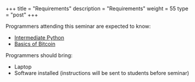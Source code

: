 +++
title = "Requirements"
description = "Requirements"
weight = 55
type = "post"
+++

Programmers attending this seminar are expected to know:

  * [Intermediate Python](https://www.coursera.org/learn/python)
  * [Basics of Bitcoin](https://bitcoin.org/en/)

Programmers should bring:

  * Laptop
  * Software installed (instructions will be sent to students before seminar)
  

